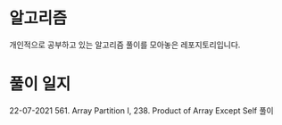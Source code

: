 # 알고리즘
개인적으로 공부하고 있는 알고리즘 풀이를 모아놓은 레포지토리입니다.

# 풀이 일지
22-07-2021 561. Array Partition I, 238. Product of Array Except Self 풀이